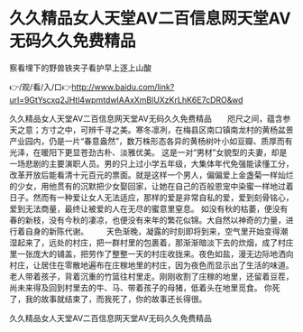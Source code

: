 # 久久精品女人天堂AV二百信息网天堂AV无码久久免费精品
察看埋下的野兽铁夹子看护早上逐上山酸

👉/观/看/入/口👉http://www.baidu.com/link?url=9GtYscxq2JHtl4wpmtdwIAAxXmBlUXzKrLhK6E7cDRO&wd

久久精品女人天堂AV二百信息网天堂AV无码久久免费精品　　咫尺之间，蕴含参天之意；方寸之中，可辨千寻之美。寒冬凛冽，在梅县区南口镇南龙村的黄杨盆景产业园内，仍是一片“春意盎然”，数万株形态各异的黄杨树叶小如豆瓣、质厚而有光泽，在暖阳下更显苍劲古朴、淡雅优美。
这是一对“男材”女貌型的夫妻，却是一场悲剧的主要演职人员。男的只上过小学五年级，大集体年代免强能读懂工分，改革开放后能看清十元百元的票面。就是这样一个男人，偏偏爱上金盏菊一样灿烂的少女，用他贯有的沉默把少女娶回家，让她在自己的百般恩宠中染蜜一样地过着日子。然而有一种爱让女人无法适应，那样的爱是非常自私的爱，爱到刻骨铭心，爱到无法商量，最终让被爱的人在无尽的蜜意里窒息。
如没有秋的枯萎，便没有春的新枝，没有今秋的凄凉，也便没有来年的繁花似锦。大自然以神奇的力量，进行着自身的新陈代谢。
　　天色渐晚，凝露的时刻即将到来，空气里开始变得潮湿起来了，远处的村庄，把一群村里的包裹着，那渐渐暗淡下去的炊烟，成了村庄里一张庞大的铺盖，把劳作了整整一天的村庄收拢来。夜色如盐，漫无边际地洒向村庄，让居住在零散地遍布在庄稼地里的村庄，因为夜色而显示出了生活的味道。老人带着孩子，背着沉重的竹篮往村里走。刚刚收割了庄稼的地里，还留着豆茬，尚未来得及回到村里去的牛、马、带着孩子的母猪，低着头在地里觅食。
		你死了，我的故事就结束了，而我死了，你的故事还长得很。

久久精品女人天堂AV二百信息网天堂AV无码久久免费精品
